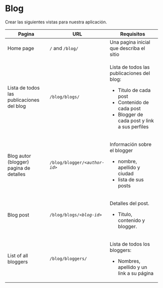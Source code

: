 # Blog


Crear las siguientes vistas para nuestra aplicación.

<table class="standard-table">
 <thead>
  <tr>
   <th scope="col">Pagina</th>
   <th scope="col">URL</th>
   <th scope="col">Requisitos</th>
  </tr>
 </thead>
 <tbody>
  <tr>
   <td>Home page</td>
   <td><code>/</code> and <code>/blog/</code></td>
   <td>Una pagina inicial que describa el sitio</td>
  </tr>
  <tr>
   <td>Lista de todos las publicaciones del blog</td>
   <td><code>/blog/blogs/</code></td>
   <td>
    <p>Lista de todos las publicaciones&nbsp;del blog:</p>
    <ul>
     <li>Titulo de cada post</li>
     <li>Contenido de cada post</li>
     <li>Blogger de cada post y link a sus perfiles</li>
    </ul>
   </td>
  </tr>
  <tr>
   <td>Blog autor (blogger) pagina de detalles</td>
   <td><code>/blog/blogger/<em>&lt;author-id&gt;</em></code></td>
   <td>
    <p>Información sobre el blogger</p>
    <ul>
     <li>nombre, apellido y ciudad</li>
     <li>lista de sus posts</li>
    </ul>
   </td>
  </tr>
  <tr>
   <td>Blog post</td>
   <td><code>/blog/blogs/<em>&lt;blog-id&gt;</em></code></td>
   <td>
    <p>Detalles del post.</p>
    <ul>
     <li>Titulo, contenido y blogger.</li>
    </ul>
   </td>
  </tr>
  <tr>
   <td>List of all bloggers</td>
   <td><code>/blog/bloggers/</code></td>
   <td>
    <p>Lista de todos los bloggers:</p>
    <ul>
     <li>Nombres, apellido y un link a su página</li>
    </ul>
   </td>
  </tr>
 </tbody>
</table>